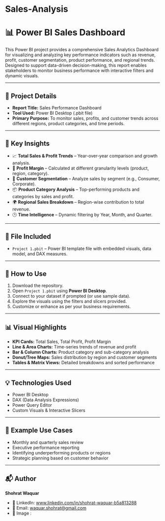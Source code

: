 # Sales-Analysis
# 📊 Power BI Sales Dashboard

This Power BI project provides a comprehensive Sales Analytics Dashboard for visualizing and analyzing key performance indicators such as revenue, profit, customer segmentation, product performance, and regional trends. Designed to support data-driven decision-making, this report enables stakeholders to monitor business performance with interactive filters and dynamic visuals.

---

## 🧾 Project Details

- **Report Title:** Sales Performance Dashboard
- **Tool Used:** Power BI Desktop (.pbit file)
- **Primary Purpose:** To monitor sales, profits, and customer trends across different regions, product categories, and time periods.

---

## 📌 Key Insights

- 📈 **Total Sales & Profit Trends** – Year-over-year comparison and growth analysis.
- 🧮 **Profit Margin** – Calculated at different granularity levels (product, region, category).
- 👥 **Customer Segmentation** – Analyze sales by segment (e.g., Consumer, Corporate).
- 📦 **Product Category Analysis** – Top-performing products and categories by sales and profit.
- 🌍 **Regional Sales Breakdown** – Region-wise contribution to total revenue.
- 🕒 **Time Intelligence** – Dynamic filtering by Year, Month, and Quarter.

---

## 📂 File Included

- `Project 1.pbit` – Power BI template file with embedded visuals, data model, and DAX measures.

---

## 🔧 How to Use

1. Download the repository.
2. Open `Project 1.pbit` using **Power BI Desktop**.
3. Connect to your dataset if prompted (or use sample data).
4. Explore the visuals using the filters and slicers provided.
5. Customize or enhance as per your business requirements.

---

## 📊 Visual Highlights

- **KPI Cards:** Total Sales, Total Profit, Profit Margin
- **Line & Area Charts:** Time-series trends of revenue and profit
- **Bar & Column Charts:** Product category and sub-category analysis
- **Donut/Tree Maps:** Sales distribution by region and customer segments
- **Tables & Matrix Views:** Detailed breakdowns and sorted performance

---

## 💡 Technologies Used

- Power BI Desktop
- DAX (Data Analysis Expressions)
- Power Query Editor
- Custom Visuals & Interactive Slicers

---

## 📌 Example Use Cases

- Monthly and quarterly sales review
- Executive performance reporting
- Identifying underperforming products or regions
- Strategic planning based on customer behavior

---

## 📬 Author

**Shohrat Waquar**

- 💼 LinkedIn: www.linkedin.com/in/shohrat-waquar-b5a813288
- 📧 Email: waquar.shohrat@gmail.com
- 📧 Image : 


